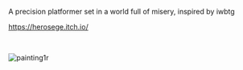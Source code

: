 A precision platformer set in a world full of misery, inspired by iwbtg

https://herosege.itch.io/

<br>

![painting1r](https://github.com/user-attachments/assets/39058747-bb1e-4293-86bd-c9f8eb732f39)
